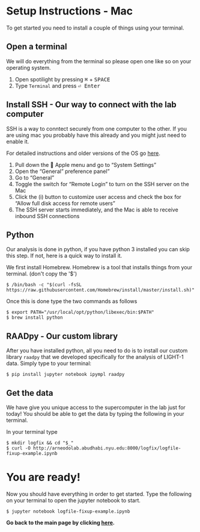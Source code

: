 # Setup Instructions - Mac

To get started you need to install a couple of things using your terminal.

## Open a terminal

We will do everything from the terminal so please open one like so on your operating system.

1. Open spotilight by pressing <kbd>⌘</kbd> + <kbd> SPACE</kbd>
2. Type ``Terminal`` and press <kbd>⏎ Enter</kbd>

## Install SSH - Our way to connect with the lab computer

SSH is a way to conntect securely from one computer to the other. If you are using mac you probably have this already and you might just need to enable it.

For detailed instructions and older versions of the OS go [here](https://osxdaily.com/2022/07/08/turn-on-ssh-mac/).

1. Pull down the  Apple menu and go to “System Settings”
2. Open the “General” preference panel”
3. Go to “General”
4. Toggle the switch for “Remote Login” to turn on the SSH server on the Mac
5. Click the (i) button to customize user access and check the box for “Allow full disk access for remote users”
6. The SSH server starts immediately, and the Mac is able to receive inbound SSH connections

## Python

Our analysis is done in python, if you have python 3 installed you can skip this step. If not, here is a quick way to install it.

We first install Homebrew. Homebrew is a tool that installs things from your terminal. (don't copy the '$')

```shell
$ /bin/bash -c "$(curl -fsSL https://raw.githubusercontent.com/Homebrew/install/master/install.sh)"
```

Once this is done type the two commands as follows
```shell
$ export PATH="/usr/local/opt/python/libexec/bin:$PATH"
$ brew install python
```

## RAADpy - Our custom library

After you have installed python, all you need to do is to install our custom library ``raadpy`` that we developed specifically for the analysis of LIGHT-1 data. Simply type to your terminal:

```shell
$ pip install jupyter notebook ipympl raadpy
```

## Get the data

We have give you unique access to the supercomputer in the lab just for today! You should be able to get the data by typing the following in your terminal.

In your terminal type

```shell
$ mkdir logfix && cd "$_"
$ curl -O http://arneodolab.abudhabi.nyu.edu:8000/logfix/logfile-fixup-example.ipynb
```

# You are ready!

Now you should have everything in order to get started. Type the following on your terminal to open the jupyter notebook to start.

```shell
$ jupyter notebook logfile-fixup-example.ipynb
```

**Go back to the main page by clicking [here](./README.md).**